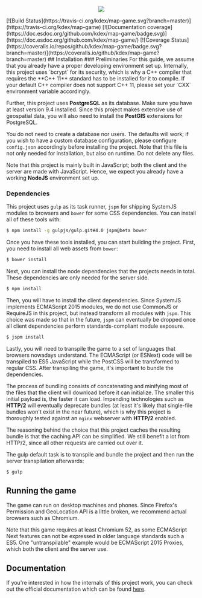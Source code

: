 <p align="center">
  <img src="https://github.com/kdex/map-game/blob/master/img/logo-192.png?raw=true">
</p>
[![Build Status](https://travis-ci.org/kdex/map-game.svg?branch=master)](https://travis-ci.org/kdex/map-game)
[![Documentation coverage](https://doc.esdoc.org/github.com/kdex/map-game/badge.svg)](https://doc.esdoc.org/github.com/kdex/map-game/)
[![Coverage Status](https://coveralls.io/repos/github/kdex/map-game/badge.svg?branch=master)](https://coveralls.io/github/kdex/map-game?branch=master)
## Installation
### Preliminaries
For this guide, we assume that you already have a proper developing environment set up. Internally, this project uses `bcrypt` for its security, which is why a C++ compiler that requires the **C++ 11** standard has to be installed for it to compile. If your default C++ compiler does not support C++ 11, please set your `CXX` environment variable accordingly.

Further, this project uses **PostgreSQL** as its database. Make sure you have at least version 9.4 installed. Since this project makes extensive use of geospatial data, you will also need to install the **PostGIS** extensions for PostgreSQL.

You do not need to create a database nor users. The defaults will work; if you wish to have a custom database configuration, please configure `config.json` accordingly before installing the project. Note that this file is not only needed for installation, but also on runtime. Do not delete any files.

Note that this project is mainly built in JavaScript; both the client and the server are made with JavaScript. Hence, we expect you already have a working **NodeJS** environment set up.
### Dependencies
This project uses `gulp` as its task runner, `jspm` for shipping SystemJS modules to browsers and `bower` for some CSS dependencies. You can install all of these tools with:
```bash
$ npm install -g gulpjs/gulp.git#4.0 jspm@beta bower
```
Once you have these tools installed, you can start building the project. First, you need to install all web assets from `bower`:
```bash
$ bower install
```
Next, you can install the node dependencies that the projects needs in total. These dependencies are only needed for the server side.
```bash
$ npm install
```
Then, you will have to install the client dependencies. Since SystemJS implements ECMAScript 2015 modules, we do not use CommonJS or RequireJS in this project, but instead transform all modules with `jspm`. This choice was made so that in the future, `jspm` can eventually be dropped once all client dependencies perform standards-compliant module exposure.
```bash
$ jspm install
```
Lastly, you will need to transpile the game to a set of languages that browsers nowadays understand. The ECMAScript (or ESNext) code will be transpiled to ES5 JavaScript while the PostCSS will be transformed to regular CSS. After transpiling the game, it's important to bundle the dependencies.

The process of bundling consists of concatenating and minifying most of the files that the client will download before it can initialize. The smaller this initial payload is, the faster it can load. Impending technologies such as **HTTP/2** will eventually deprecate bundles (at least it's likely that single-file bundles won't exist in the near future), which is why this project is thoroughly tested against an `nginx` webserver with **HTTP/2** enabled.

The reasoning behind the choice that this project caches the resulting bundle is that the caching API can be simplified. We still benefit a lot from HTTP/2, since all other requests are carried out over it.

The gulp default task is to transpile and bundle the project and then run the server transpilation afterwards:
```bash
$ gulp
```
## Running the game
The game can run on desktop machines and phones. Since Firefox's Permission and GeoLocation API is a little broken, we recommend actual browsers such as Chromium.

Note that this game requires at least Chromium 52, as some ECMAScript Next features can not be expressed in older language standards such a ES5. One "untranspilable" example would be ECMAScript 2015 Proxies, which both the client and the server use.
## Documentation
If you're interested in how the internals of this project work, you can check out the official documentation which can be found [here](https://doc.esdoc.org/github.com/kdex/map-game/).
